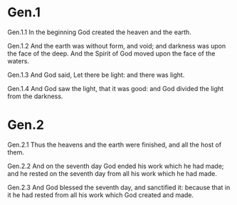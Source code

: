# Gen.1

Gen.1.1 In the beginning God created the heaven and the earth.

Gen.1.2 And the earth was without form, and void; and darkness was upon the face of the deep. And the Spirit of God moved upon the face of the waters.

Gen.1.3 And God said, Let there be light: and there was light.

Gen.1.4 And God saw the light, that it was good: and God divided the light from the darkness.

# Gen.2

Gen.2.1 Thus the heavens and the earth were finished, and all the host of them.

Gen.2.2 And on the seventh day God ended his work which he had made; and he rested on the seventh day from all his work which he had made.

Gen.2.3 And God blessed the seventh day, and sanctified it: because that in it he had rested from all his work which God created and made.
